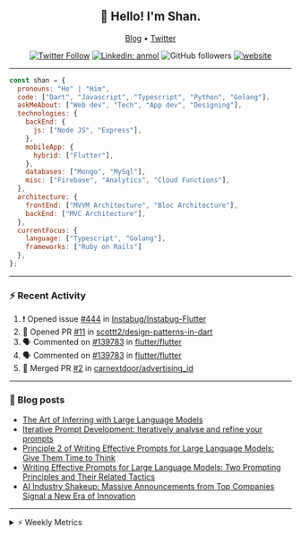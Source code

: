 <h2 align="center">👋 Hello! I'm Shan.</h2>
<p align="center">
  <a href="https://medium.com/feed/@shan-shaji">Blog</a> •
  <a href="https://twitter.com/intent/follow?screen_name=shan__shaji">Twitter</a>
</p>

<p align="center"><a href="https://twitter.com/intent/follow?screen_name=shan__shaji"><img src="https://img.shields.io/twitter/follow/shan__shaji?style=flat" alt="Twitter Follow"></a>
<a href="https://www.linkedin.com/in/shan-shaji/"><img src="https://img.shields.io/badge/shan-shaji?style=flat-square&amp;logo=Linkedin&amp;logoColor=white&amp;link=https://www.linkedin.com/in/shan-shaji/" alt="Linkedin: anmol"></a>
<img src="https://img.shields.io/github/followers/shan-shaji?label=Follow&amp;style=social" alt="GitHub followers">
<a href="http://shan-shaji.github.io/"><img src="https://img.shields.io/badge/Website-46a2f1.svg?&amp;style=flat-square&amp;logo=Google-Chrome&amp;logoColor=white&amp;link=http://shan-shaji.github.io/" alt="website"></a></p>

<hr>

```javascript
const shan = {
  pronouns: "He" | "Him",
  code: ["Dart", "Javascript", "Typescript", "Python", "Golang"],
  askMeAbout: ["Web dev", "Tech", "App dev", "Designing"],
  technologies: {
    backEnd: {
      js: ["Node JS", "Express"],
    },
    mobileApp: {
      hybrid: ["Flutter"],
    },
    databases: ["Mongo", "MySql"],
    misc: ["Firebase", "Analytics", "Cloud Functions"],
  },
  architecture: {
    frontEnd: ["MVVM Architecture", "Bloc Architecture"],
    backEnd: ["MVC Architecture"],
  },
  currentFocus: {
    language: ["Typescript", "Golang"],
    frameworks: ["Ruby on Rails"]
  },
};
```

---

### ⚡ Recent Activity

<!--START_SECTION:activity-->
1. ❗ Opened issue [#444](https://github.com/Instabug/Instabug-Flutter/issues/444) in [Instabug/Instabug-Flutter](https://github.com/Instabug/Instabug-Flutter)
2. 💪 Opened PR [#11](https://github.com/scottt2/design-patterns-in-dart/pull/11) in [scottt2/design-patterns-in-dart](https://github.com/scottt2/design-patterns-in-dart)
3. 🗣 Commented on [#139783](https://github.com/flutter/flutter/issues/139783#issuecomment-1912519530) in [flutter/flutter](https://github.com/flutter/flutter)
4. 🗣 Commented on [#139783](https://github.com/flutter/flutter/issues/139783#issuecomment-1908793600) in [flutter/flutter](https://github.com/flutter/flutter)
5. 🎉 Merged PR [#2](https://github.com/carnextdoor/advertising_id/pull/2) in [carnextdoor/advertising_id](https://github.com/carnextdoor/advertising_id)
<!--END_SECTION:activity-->

---

### 📕 Blog posts

<!-- BLOG-POST-LIST:START -->
- [The Art of Inferring with Large Language Models](https://dev.to/arkroot/the-art-of-inferring-with-large-language-models-243m)
- [Iterative Prompt Development: Iteratively analyse and refine your prompts](https://dev.to/arkroot/iterative-prompt-development-iteratively-analyse-and-refine-your-prompts-3ibl)
- [Principle 2 of Writing Effective Prompts for Large Language Models: Give Them Time to Think](https://dev.to/arkroot/principle-2-of-writing-effective-prompts-for-large-language-models-give-them-time-to-think-25j3)
- [Writing Effective Prompts for Large Language Models: Two Prompting Principles and Their Related Tactics](https://dev.to/arkroot/writing-effective-prompts-for-large-language-models-two-prompting-principles-and-their-related-tactics-151a)
- [AI Industry Shakeup: Massive Announcements from Top Companies Signal a New Era of Innovation](https://dev.to/shanshaji/ai-industry-shakeup-massive-announcements-from-top-companies-signal-a-new-era-of-innovation-pj7)
<!-- BLOG-POST-LIST:END -->

<hr>
<details>
    <summary>⚡ Weekly Metrics</summary>
    <p>
    
<!--START_SECTION:waka-->
![Code Time](http://img.shields.io/badge/Code%20Time-2%2C785%20hrs%2033%20mins-blue)

![Profile Views](http://img.shields.io/badge/Profile%20Views-15-blue)

**🐱 My GitHub Data** 

> 📦 ? Used in GitHub's Storage 
 > 
> 💼 Opted to Hire
 > 
> 📜 101 Public Repositories 
 > 
> 🔑 0 Private Repositories 
 > 
**I'm an Early 🐤** 

```text
🌞 Morning                10321 commits       █████░░░░░░░░░░░░░░░░░░░░   18.57 % 
🌆 Daytime                17823 commits       ████████░░░░░░░░░░░░░░░░░   32.08 % 
🌃 Evening                20378 commits       █████████░░░░░░░░░░░░░░░░   36.67 % 
🌙 Night                  7042 commits        ███░░░░░░░░░░░░░░░░░░░░░░   12.67 % 
```
📅 **I'm Most Productive on Friday** 

```text
Monday                   10179 commits       █████░░░░░░░░░░░░░░░░░░░░   18.32 % 
Tuesday                  9818 commits        ████░░░░░░░░░░░░░░░░░░░░░   17.67 % 
Wednesday                7416 commits        ███░░░░░░░░░░░░░░░░░░░░░░   13.35 % 
Thursday                 9898 commits        ████░░░░░░░░░░░░░░░░░░░░░   17.81 % 
Friday                   10692 commits       █████░░░░░░░░░░░░░░░░░░░░   19.24 % 
Saturday                 3850 commits        ██░░░░░░░░░░░░░░░░░░░░░░░   06.93 % 
Sunday                   3711 commits        ██░░░░░░░░░░░░░░░░░░░░░░░   06.68 % 
```


📊 **This Week I Spent My Time On** 

```text
🕑︎ Time Zone: Asia/Kolkata

💬 Programming Languages: 
Dart                     45 mins             ████████████░░░░░░░░░░░░░   46.62 % 
Ruby                     29 mins             ███████░░░░░░░░░░░░░░░░░░   29.72 % 
YAML                     14 mins             ████░░░░░░░░░░░░░░░░░░░░░   14.38 % 
Other                    5 mins              █░░░░░░░░░░░░░░░░░░░░░░░░   05.19 % 
Markdown                 4 mins              █░░░░░░░░░░░░░░░░░░░░░░░░   04.09 % 

🔥 Editors: 
VS Code                  1 hr 38 mins        █████████████████████████   100.00 % 

🐱‍💻 Projects: 
vertical_calendar        1 hr 3 mins         ████████████████░░░░░░░░░   64.78 % 
turbo                    22 mins             ██████░░░░░░░░░░░░░░░░░░░   23.35 % 
ruby-blog                7 mins              ██░░░░░░░░░░░░░░░░░░░░░░░   07.52 % 
3.16.4                   4 mins              █░░░░░░░░░░░░░░░░░░░░░░░░   04.35 % 

💻 Operating System: 
Mac                      1 hr 38 mins        █████████████████████████   100.00 % 
```

**I Mostly Code in Dart** 

```text
Dart                     44 repos            ██████████░░░░░░░░░░░░░░░   40.00 % 
Python                   6 repos             █░░░░░░░░░░░░░░░░░░░░░░░░   05.45 % 
C++                      4 repos             █░░░░░░░░░░░░░░░░░░░░░░░░   03.64 % 
Dockerfile               1 repo              ░░░░░░░░░░░░░░░░░░░░░░░░░   00.91 % 
Swift                    1 repo              ░░░░░░░░░░░░░░░░░░░░░░░░░   00.91 % 
```




 Last Updated on 08/04/2024 18:53:41 UTC
<!--END_SECTION:waka-->

</p>
 </details>
